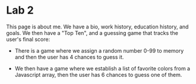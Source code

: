 # Lab 2

This page is about me. We have a bio, work history, education history, and goals. We then have a "Top Ten", and a guessing game that tracks the user's final score:

- There is a game where we assign a random number 0-99 to memory and then the user has 4 chances to guess it.

- We then have a game where we establish a list of favorite colors from a Javascript array, then the user has 6 chances to guess one of them.